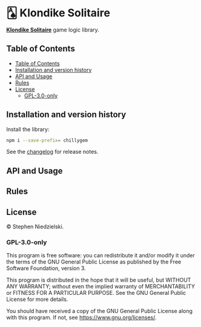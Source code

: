 # 🂡 Klondike Solitaire

**[Klondike Solitaire](<https://en.wikipedia.org/wiki/Klondike_(solitaire)>)**
game logic library.

<!-- [todo] add git.io link to title. -->

## Table of Contents

<!-- @import "[TOC]" {cmd="toc" depthFrom=2 depthTo=6 orderedList=false} -->

<!-- code_chunk_output -->

- [Table of Contents](#table-of-contents)
- [Installation and version history](#installation-and-version-history)
- [API and Usage](#api-and-usage)
- [Rules](#rules)
- [License](#license)
  - [GPL-3.0-only](#gpl-30-only)

<!-- /code_chunk_output -->

## Installation and version history

Install the library:

```bash
npm i --save-prefix= chillygem
```

See the [changelog](changelog.md) for release notes.

## API and Usage

<!-- [todo] add API docs or generate JSDocs. Add example. -->

## Rules

<!-- [todo] add game instructions manual and plot. -->

## License

© Stephen Niedzielski.

### GPL-3.0-only

This program is free software: you can redistribute it and/or modify it under
the terms of the GNU General Public License as published by the Free Software
Foundation, version 3.

This program is distributed in the hope that it will be useful, but WITHOUT ANY
WARRANTY; without even the implied warranty of MERCHANTABILITY or FITNESS FOR A
PARTICULAR PURPOSE. See the GNU General Public License for more details.

You should have received a copy of the GNU General Public License along with
this program. If not, see <https://www.gnu.org/licenses/>.
